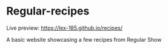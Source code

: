 # Regular-recipes
Live preview: https://lex-185.github.io/recipes/

A basic website showcasing a few recipes from Regular Show  
